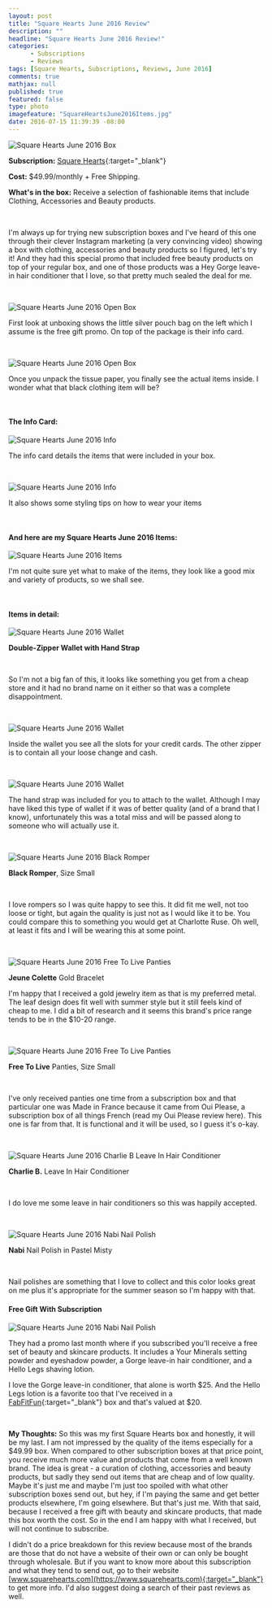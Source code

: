 ```yaml
---
layout: post
title: "Square Hearts June 2016 Review"
description: ""
headline: "Square Hearts June 2016 Review!"
categories: 
      - Subscriptions
      - Reviews
tags: [Square Hearts, Subscriptions, Reviews, June 2016]
comments: true
mathjax: null
published: true
featured: false
type: photo
imagefeature: "SquareHeartsJune2016Items.jpg"
date: 2016-07-15 11:39:39 -08:00
---
```


![Square Hearts June 2016 Box](http://whatsupmailbox.com/images/SquareHeartsJune2016Box.jpg)

**Subscription:** [Square Hearts](https://www.squarehearts.com){:target="_blank"}

**Cost:** $49.99/monthly + Free Shipping.

**What's in the box:** Receive a selection of fashionable items that include Clothing, Accessories and Beauty products.

<br>

I'm always up for trying new subscription boxes and I've heard of this one through their clever Instagram marketing (a very convincing video) showing a box with clothing, accessories and beauty products so I figured, let's try it! And they had this special promo that included free beauty products on top of your regular box, and one of those products was a Hey Gorge leave-in hair conditioner that I love, so that pretty much sealed the deal for me.

<br>

![Square Hearts June 2016 Open Box](http://whatsupmailbox.com/images/SquareHeartsJune2016OpenBox.jpg)

First look at unboxing shows the little silver pouch bag on the left which I assume is the free gift promo. On top of the package is their info card.

<br>

![Square Hearts June 2016 Open Box](http://whatsupmailbox.com/images/SquareHeartsJune2016OpenBox2.jpg)

Once you unpack the tissue paper, you finally see the actual items inside. I wonder what that black clothing item will be?

<br>

<H4>The Info Card:</H4>

![Square Hearts June 2016 Info](http://whatsupmailbox.com/images/SquareHeartsJune2016Info.jpg)

The info card details the items that were included in your box.

<br>

![Square Hearts June 2016 Info](http://whatsupmailbox.com/images/SquareHeartsJune2016Info2.jpg)

It also shows some styling tips on how to wear your items

<br>

<H4>And here are my Square Hearts June 2016 Items:</H4>

![Square Hearts June 2016 Items](http://whatsupmailbox.com/images/SquareHeartsJune2016Items.jpg)

I'm not quite sure yet what to make of the items, they look like a good mix and variety of products, so we shall see.

<br>

<H4>Items in detail:</H4>

![Square Hearts June 2016 Wallet](http://whatsupmailbox.com/images/SquareHeartsJune2016Wallet.jpg)

**Double-Zipper Wallet with Hand Strap**

<br>

So I'm not a big fan of this, it looks like something you get from a cheap store and it had no brand name on it either so that was a complete disappointment.

<br>

![Square Hearts June 2016 Wallet](http://whatsupmailbox.com/images/SquareHeartsJune2016Wallet2.jpg)

Inside the wallet you see all the slots for your credit cards. The other zipper is to contain all your loose change and cash.

<br>

![Square Hearts June 2016 Wallet](http://whatsupmailbox.com/images/SquareHeartsJune2016Wallet3.jpg)

The hand strap was included for you to attach to the wallet. Although I may have liked this type of wallet if it was of better quality (and of a brand that I know), unfortunately this was a total miss and will be passed along to someone who will actually use it.

<br>

![Square Hearts June 2016 Black Romper](http://whatsupmailbox.com/images/SquareHeartsJune2016BlackRomper.jpg)

**Black Romper**, Size Small

<br>

I love rompers so I was quite happy to see this. It did fit me well, not too loose or tight, but again the quality is just not as I would like it to be. You could compare this to something you would get at Charlotte Ruse. Oh well, at least it fits and I will be wearing this at some point.

<br>

![Square Hearts June 2016 Free To Live Panties](http://whatsupmailbox.com/images/SquareHeartsJune2016JeuneColetteGoldBracelet.jpg)

**Jeune Colette** Gold Bracelet

I'm happy that I received a gold jewelry item as that is my preferred metal. The leaf design does fit well with summer style but it still feels kind of cheap to me. I did a bit of research and it seems this brand's price range tends to be in the $10-20 range.

<br>

![Square Hearts June 2016 Free To Live Panties](http://whatsupmailbox.com/images/SquareHeartsJune2016FreeToLivePanties.jpg)

**Free To Live** Panties, Size Small

<br>

I've only received panties one time from a subscription box and that particular one was Made in France because it came from Oui Please, a subscription box of all things French (read my Oui Please review here). This one is far from that. It is functional and it will be used, so I guess it's o-kay.

<br>

![Square Hearts June 2016 Charlie B Leave In Hair Conditioner](http://whatsupmailbox.com/images/SquareHeartsJune2016CharlieBLeaveInHairConditioner.jpg)

**Charlie B.** Leave In Hair Conditioner

<br>

I do love me some leave in hair conditioners so this was happily accepted.

<br>

![Square Hearts June 2016 Nabi Nail Polish](http://whatsupmailbox.com/images/SquareHeartsJune2016NabiNailPolish.jpg)

**Nabi** Nail Polish in Pastel Misty

<br>

Nail polishes are something that I love to collect and this color looks great on me plus it's appropriate for the summer season so I'm happy with that.

<H4>Free Gift With Subscription</H4>

![Square Hearts June 2016 Nabi Nail Polish](http://whatsupmailbox.com/images/SquareHeartsJune2016FreeGift.jpg)

They had a promo last month where if you subscribed you'll receive a free set of beauty and skincare products. It includes a Your Minerals setting powder and eyeshadow powder, a Gorge leave-in hair conditioner, and a Hello Legs shaving lotion.

I love the Gorge leave-in conditioner, that alone is worth $25. And the Hello Legs lotion is a favorite too that I've received in a [FabFitFun](http://xo.fff.me/dlGvR){:target="_blank"} box and that's valued at $20.

<br>

<i class="icon-exclamation-sign"></i> **My Thoughts:** So this was my first Square Hearts box and honestly, it will be my last. I am not impressed by the quality of the items especially for a $49.99 box. When compared to other subscription boxes at that price point, you receive much more value and products that come from a well known brand. The idea is great - a curation of clothing, accessories and beauty products, but sadly they send out items that are cheap and of low quality. Maybe it's just me and maybe I'm just too spoiled with what other subscription boxes send out, but hey, if I'm paying the same and get better products elsewhere, I'm going elsewhere. But that's just me. With that said, because I received a free gift with beauty and skincare products, that made this box worth the cost. So in the end I am happy with what I received, but will not continue to subscribe.

I didn't do a price breakdown for this review because most of the brands are those that do not have a website of their own or can only be bought through wholesale. But if you want to know more about this subscription and what they tend to send out, go to their website [www.squarehearts.com](https://www.squarehearts.com){:target="_blank"} to get more info. I'd also suggest doing a search of their past reviews as well.
